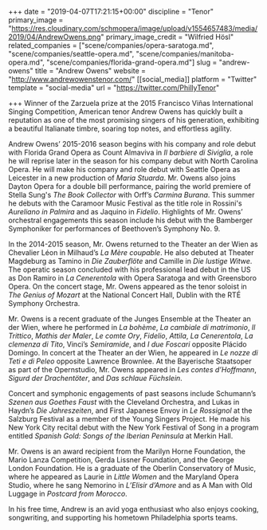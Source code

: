 +++
date = "2019-04-07T17:21:15+00:00"
discipline = "Tenor"
primary_image = "https://res.cloudinary.com/schmopera/image/upload/v1554657483/media/2019/04/AndrewOwens.png"
primary_image_credit = "Wilfried Hösl"
related_companies = ["scene/companies/opera-saratoga.md", "scene/companies/seattle-opera.md", "scene/companies/manitoba-opera.md", "scene/companies/florida-grand-opera.md"]
slug = "andrew-owens"
title = "Andrew Owens"
website = "http://www.andrewowenstenor.com/"
[[social_media]]
platform = "Twitter"
template = "social-media"
url = "https://twitter.com/PhillyTenor"

+++
Winner of the Zarzuela prize at the 2015 Francisco Viñas International Singing Competition, American tenor Andrew Owens has quickly built a reputation as one of the most promising singers of his generation, exhibiting a beautiful Italianate timbre, soaring top notes, and effortless agility. 

Andrew Owens’ 2015-2016 season begins with his company and role debut with Florida Grand Opera as Count Almaviva in _Il barbiere di Siviglia_, a role he will reprise later in the season for his company debut with North Carolina Opera. He will make his company and role debut with Seattle Opera as Leicester in a new production of _Maria Stuarda_. Mr. Owens also joins Dayton Opera for a double bill performance, pairing the world premiere of Stella Sung's _The Book Collector_ with Orff’s _Carmina Burana_. This summer he debuts with the Caramoor Music Festival as the title role in Rossini's _Aureliano in Palmira_ and as Jaquino in _Fidelio_. Highlights of Mr. Owens’ orchestral engagements this season include his debut with the Bamberger Symphoniker for performances of Beethoven’s Symphony No. 9.

In the 2014-2015 season, Mr. Owens returned to the Theater an der Wien as Chevalier Léon in Milhaud’s _La Mère coupable_. He also debuted at Theater Magdeburg as Tamino in _Die Zauberflöte_ and Camille in _Die lustige Witwe_. The operatic season concluded with his professional lead debut in the US as Don Ramiro in _La Cenerentola_ with Opera Saratoga and with Greensboro Opera. On the concert stage, Mr. Owens appeared as the tenor soloist in _The Genius of Mozart_ at the National Concert Hall, Dublin with the RTÉ Symphony Orchestra.

Mr. Owens is a recent graduate of the Junges Ensemble at the Theater an der Wien, where he performed in _La bohème_, _La cambiale di matrimonio_, _Il Trittico_, _Mathis der Maler_, _Le comte Ory_, _Fidelio_, _Attila_, _La Cenerentola_, _La clemenza di Tito_, Vinci’s _Semiramide_, and _I due Foscari_ opposite Plácido Domingo. In concert at the Theater an der Wien, he appeared in _Le nozze di Teti e di Peleo_ opposite Lawrence Brownlee. At the Bayerische Staatsoper as part of the Opernstudio, Mr. Owens appeared in _Les contes d’Hoffmann_, _Sigurd der Drachentöter_, and _Das schlaue Füchslein_. 

Concert and symphonic engagements of past seasons include Schumann’s _Szenen aus Goethes Faust_ with the Cleveland Orchestra, and Lukas in Haydn’s _Die Jahreszeiten_, and First Japanese Envoy in _Le Rossignol_ at the Salzburg Festival as a member of the Young Singers Project. He made his New York City recital debut with the New York Festival of Song in a program entitled _Spanish Gold: Songs of the Iberian Peninsula_ at Merkin Hall.

​Mr. Owens is an award recipient from the Marilyn Horne Foundation, the Mario Lanza Competition, Gerda Lissner Foundation, and the George London Foundation. He is a graduate of the Oberlin Conservatory of Music, where he appeared as Laurie in _Little Women_ and the Maryland Opera Studio, where he sang Nemorino in _L’Elisir d’Amore_ and as A Man with Old Luggage in _Postcard from Morocco_.

In his free time, Andrew is an avid yoga enthusiast who also enjoys cooking, songwriting, and supporting his hometown Philadelphia sports teams.
